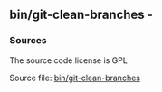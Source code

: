 ## bin/git-clean-branches -


### Sources
<a href="#sources"></a>
<!-- dev.mdmark  mdmark:MDSECTION  state:BEG_AUTO  param:Sources -->
The source code license is GPL

Source file: [bin/git-clean-branches](/bin/git-clean-branches)

<!-- dev.mdmark  mdmark:MDSECTION  state:END_AUTO  param:Sources -->

